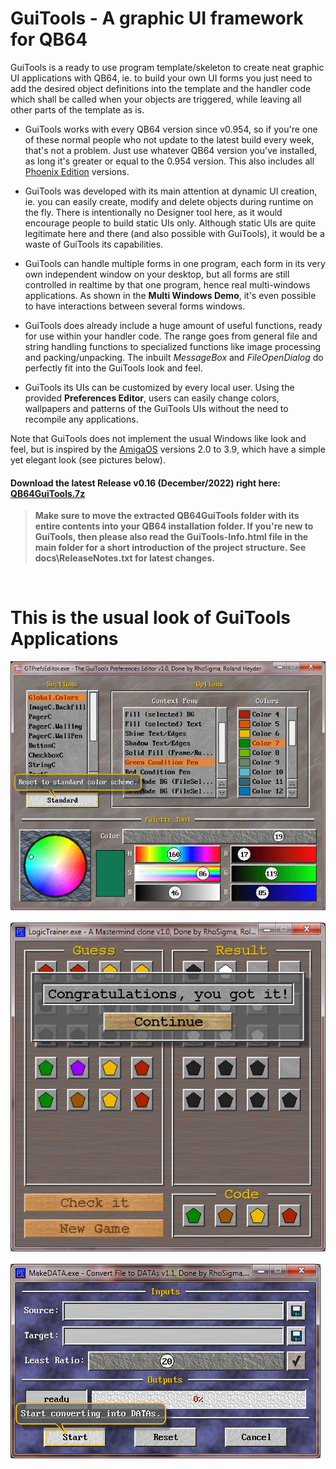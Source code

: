 # GuiTools - A graphic UI framework for QB64
GuiTools is a ready to use program template/skeleton to create neat graphic UI applications with QB64, ie. to build your own UI forms you just need to add the desired object definitions into the template and the handler code which shall be called when your objects are triggered, while leaving all other parts of the template as is.

- GuiTools works with every QB64 version since v0.954, so if you're one of these normal people who not update to the latest build every week, that's not a problem. Just use whatever QB64 version you've installed, as long it's greater or equal to the 0.954 version. This also includes all [Phoenix Edition](https://github.com/QB64-Phoenix-Edition/QB64pe/releases) versions.

- GuiTools was developed with its main attention at dynamic UI creation, ie. you can easily create, modify and delete objects during runtime on the fly. There is intentionally no Designer tool here, as it would encourage people to build static UIs only. Although static UIs are quite legitimate here and there (and also possible with GuiTools), it would be a waste of GuiTools its capabilities.

- GuiTools can handle multiple forms in one program, each form in its very own independent window on your desktop, but all forms are still controlled in realtime by that one program, hence real multi-windows applications. As shown in the **Multi Windows Demo**, it's even possible to have interactions between several forms windows.

- GuiTools does already include a huge amount of useful functions, ready for use within your handler code. The range goes from general file and string handling functions to specialized functions like image processing and packing/unpacking. The inbuilt *MessageBox* and *FileOpenDialog* do perfectly fit into the GuiTools look and feel.

- GuiTools its UIs can be customized by every local user. Using the provided **Preferences Editor**, users can easily change colors, wallpapers and patterns of the GuiTools UIs without the need to recompile any applications.

Note that GuiTools does not implement the usual Windows like look and feel, but is inspired by the [AmigaOS](https://os.amigaworld.de/index.php?lang=en&page=16) versions 2.0 to 3.9, which have a simple yet elegant look (see pictures below).

#### Download the latest Release v0.16 (December/2022) right here: [QB64GuiTools.7z](https://github.com/RhoSigma-QB64/QB64GuiTools/raw/main/QB64GuiTools.7z)

>**Make sure to move the extracted QB64GuiTools folder with its entire contents into your QB64 installation folder. If you're new to GuiTools, then please also read the GuiTools-Info.html file in the main folder for a short introduction of the project structure. See docs\ReleaseNotes.txt for latest changes.**

<br>

# This is the usual look of GuiTools Applications
![GTPrefsEditor](images/GTPE-Colors.png)
<br><br>
![LogicTrainer](images/LogicTrainer.png)
<br><br>
![MakeDATA](images/MakeDATA.png)
